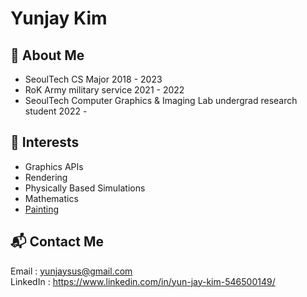 # Yunjay Kim

## :elephant: About Me
- SeoulTech CS Major 2018 - 2023  
- RoK Army military service 2021 - 2022  
- SeoulTech Computer Graphics & Imaging Lab undergrad research student 2022 -  

## :seedling: Interests
- Graphics APIs
- Rendering
- Physically Based Simulations  
- Mathematics  
- [Painting](markdowns/paintingsByYJ.md)   

## :mailbox_with_mail: Contact Me
Email : yunjaysus@gmail.com  
LinkedIn : https://www.linkedin.com/in/yun-jay-kim-546500149/

<!--
-->
